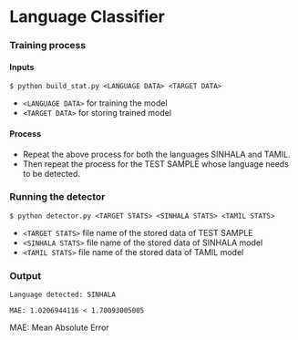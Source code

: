 # Language Classifier
### Training process
#### Inputs
`$ python build_stat.py <LANGUAGE DATA> <TARGET DATA>`
* `<LANGUAGE DATA>` for training the model
* `<TARGET DATA>` for storing trained model

#### Process
* Repeat the above process for both the languages SINHALA and TAMIL.
* Then repeat the process for the TEST SAMPLE whose language needs to be detected.

### Running the detector
`$ python detector.py <TARGET STATS> <SINHALA STATS> <TAMIL STATS>`
* `<TARGET STATS>` file name of the stored data of TEST SAMPLE
* `<SINHALA STATS>` file name of the stored data of SINHALA model
* `<TAMIL STATS>` file name of the stored data of TAMIL model

### Output
```Language detected: SINHALA```

```MAE: 1.0206944116 < 1.70093005005```

MAE:  Mean Absolute Error